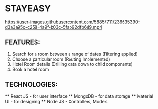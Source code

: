 # STAYEASY


https://user-images.githubusercontent.com/58857711/236635390-d3a3a95c-c258-4a9f-b03c-5fab92dfb6d9.mp4


## FEATURES:
1) Search for a room between a range of dates (Filtering applied)
2) Choose a particular room (Routing Implemented)
3) Hotel Room details (Drilling data down to child components)
4) Book a hotel room 



## TECHNOLOGIES:

** React JS - for user interface
** MongoDB - for data storage
** Material UI - for designing
** Node JS - Controllers, Models
